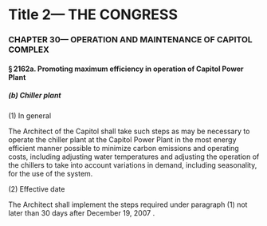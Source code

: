 
# Title 2— THE CONGRESS
### CHAPTER 30— OPERATION AND MAINTENANCE OF CAPITOL COMPLEX
#### § 2162a. Promoting maximum efficiency in operation of Capitol Power Plant
##### (b) Chiller plant

(1) In general

The Architect of the Capitol shall take such steps as may be necessary to operate the chiller plant at the Capitol Power Plant in the most energy efficient manner possible to minimize carbon emissions and operating costs, including adjusting water temperatures and adjusting the operation of the chillers to take into account variations in demand, including seasonality, for the use of the system.

(2) Effective date

The Architect shall implement the steps required under paragraph (1) not later than 30 days after December 19, 2007 .
